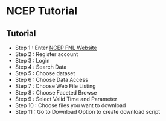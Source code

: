 # NCEP Tutorial

## Tutorial
- Step 1 : Enter [NCEP FNL Website](https://rda.ucar.edu)
- Step 2 : Register account
- Step 3 : Login 
- Step 4 : Search Data
- Step 5 : Choose dataset
- Step 6 : Choose Data Access
- Step 7 : Choose Web File Listing
- Step 8 : Choose Faceted Browse
- Step 9 : Select Valid Time and Parameter
- Step 10 : Choose files you want to download
- Step 11 : Go to Download Option to create download script